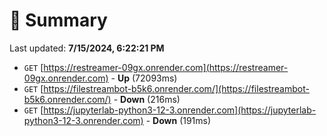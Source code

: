 # 📖 Summary
Last updated: **7/15/2024, 6:22:21 PM**

- `GET` [https://restreamer-09gx.onrender.com](https://restreamer-09gx.onrender.com) - **Up** (72093ms)
- `GET` [https://filestreambot-b5k6.onrender.com/](https://filestreambot-b5k6.onrender.com/) - **Down** (216ms)
- `GET` [https://jupyterlab-python3-12-3.onrender.com](https://jupyterlab-python3-12-3.onrender.com) - **Down** (191ms)
